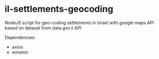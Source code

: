 # il-settlements-geocoding

NodeJS script for geo-coding settlements in Israel with google maps API based on dataset from data.gov.il API

Dependencies:
* axios
* winston
